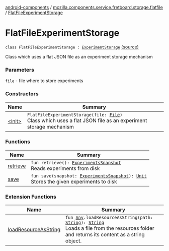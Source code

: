 [android-components](../../index.md) / [mozilla.components.service.fretboard.storage.flatfile](../index.md) / [FlatFileExperimentStorage](./index.md)

# FlatFileExperimentStorage

`class FlatFileExperimentStorage : `[`ExperimentStorage`](../../mozilla.components.service.fretboard/-experiment-storage/index.md) [(source)](https://github.com/mozilla-mobile/android-components/blob/master/components/service/fretboard/src/main/java/mozilla/components/service/fretboard/storage/flatfile/FlatFileExperimentStorage.kt#L20)

Class which uses a flat JSON file as an experiment storage mechanism

### Parameters

`file` - file where to store experiments

### Constructors

| Name | Summary |
|---|---|
| [&lt;init&gt;](-init-.md) | `FlatFileExperimentStorage(file: `[`File`](https://developer.android.com/reference/java/io/File.html)`)`<br>Class which uses a flat JSON file as an experiment storage mechanism |

### Functions

| Name | Summary |
|---|---|
| [retrieve](retrieve.md) | `fun retrieve(): `[`ExperimentsSnapshot`](../../mozilla.components.service.fretboard/-experiments-snapshot/index.md)<br>Reads experiments from disk |
| [save](save.md) | `fun save(snapshot: `[`ExperimentsSnapshot`](../../mozilla.components.service.fretboard/-experiments-snapshot/index.md)`): `[`Unit`](https://kotlinlang.org/api/latest/jvm/stdlib/kotlin/-unit/index.html)<br>Stores the given experiments to disk |

### Extension Functions

| Name | Summary |
|---|---|
| [loadResourceAsString](../../mozilla.components.support.test.file/kotlin.-any/load-resource-as-string.md) | `fun `[`Any`](https://kotlinlang.org/api/latest/jvm/stdlib/kotlin/-any/index.html)`.loadResourceAsString(path: `[`String`](https://kotlinlang.org/api/latest/jvm/stdlib/kotlin/-string/index.html)`): `[`String`](https://kotlinlang.org/api/latest/jvm/stdlib/kotlin/-string/index.html)<br>Loads a file from the resources folder and returns its content as a string object. |
